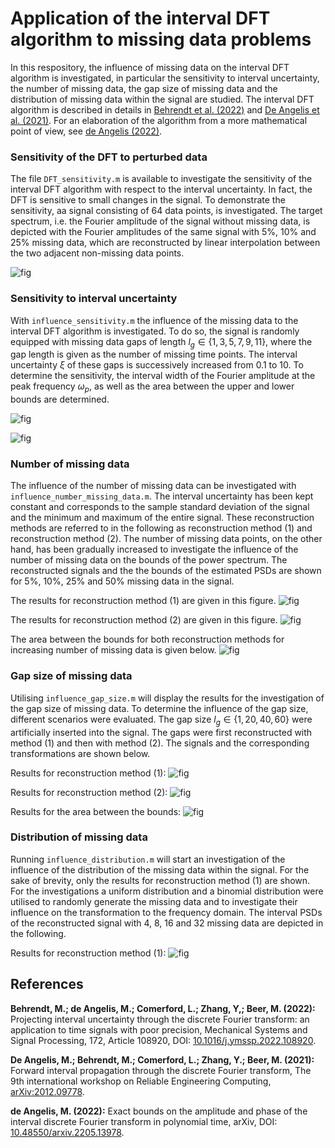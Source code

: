 # Application of the interval DFT algorithm to missing data problems
In this respository, the influence of missing data on the interval DFT algorithm is investigated, in particular the sensitivity to interval uncertainty, the number of missing data, the gap size of missing data and the distribution of missing data within the signal are studied. The interval DFT algorithm is described in details in [Behrendt et al. (2022)](https://doi.org/10.1016/j.ymssp.2022.108920) and [De Angelis et al. (2021)](https://arxiv.org/abs/2012.09778). For an elaboration of the algorithm from a more mathematical point of view, see [de Angelis (2022)](https://arxiv.org/abs/2205.13978). 

### Sensitivity of the DFT to perturbed data
The file `DFT_sensitivity.m` is available to investigate the sensitivity of the interval DFT algorithm with respect to the interval uncertainty. In fact, the DFT is sensitive to small changes in the signal. To demonstrate the sensitivity, aa signal consisting of 64 data points, is investigated. The target spectrum, i.e. the Fourier amplitude of the signal without missing data, is depicted with the Fourier amplitudes of the same signal with 5\%, 10\% and 25\% missing data, which are reconstructed by linear interpolation between the two adjacent non-missing data points.

![fig](figures/reconstructed_spectrum.png)

### Sensitivity to interval uncertainty
With `influence_sensitivity.m` the influence of the missing data to the interval DFT algorithm is investigated. To do so, the signal is randomly equipped with missing data gaps of length $l_g \in \{1,3,5,7,9,11\}$, where the gap length is given as the number of missing time points. The interval uncertainty $\xi$ of these gaps is successively increased from $0.1$ to $10$. To determine the sensitivity, the interval width of the Fourier amplitude at the peak frequency $\omega_p$, as well as the area between the upper and lower bounds are determined.

![fig](figures/interval_uncertainty_width.png)

![fig](figures/interval_uncertainty_area.png)

### Number of missing data
The influence of the number of missing data can be investigated with `influence_number_missing_data.m`. The interval uncertainty has been kept constant and corresponds to the sample standard deviation of the signal and the minimum and maximum of the entire signal. These reconstruction methods are referred to in the following as reconstruction method (1) and reconstruction method (2). The number of missing data points, on the other hand, has been gradually increased to investigate the influence of the number of missing data on the bounds of the power spectrum. The reconstructed signals and the the bounds of the estimated PSDs are shown for 5\%, 10\%, 25\% and 50\% missing data in the signal.

The results for reconstruction method (1) are given in this figure.
![fig](figures/number_of_md_std.png)

The results for reconstruction method (2) are given in this figure.
![fig](figures/number_of_md_minmax.png)

The area between the bounds for both reconstruction methods for increasing number of missing data is given below.
![fig](figures/number_of_md_area.png)

### Gap size of missing data
Utilising `influence_gap_size.m` will display the results for the investigation of the gap size of missing data. To determine the influence of the gap size, different scenarios were evaluated. The gap size $l_g \in \{1,20,40,60\}$ were artificially inserted into the signal. The gaps were first reconstructed with method (1) and then with method (2). The signals and the corresponding transformations are shown below.

Results for reconstruction method (1): 
![fig](figures/gap_size_std.png)

Results for reconstruction method (2): 
![fig](figures/gap_size_minmax.png)

Results for the area between the bounds:
![fig](figures/gap_size_std.png)

### Distribution of missing data
Running `influence_distribution.m` will start an investigation of the influence of the distribution of the missing data within the signal. For the sake of brevity, only the results for reconstruction method (1) are shown. For the investigations a uniform distribution and a binomial distribution were utilised to randomly generate the missing data and to investigate their influence on the transformation to the frequency domain. The interval PSDs of the reconstructed signal with 4, 8, 16 and 32 missing data are depicted in the following.

Results for reconstruction method (1): 
![fig](figures/distribution_md.png)


## References
**Behrendt, M.; de Angelis, M.; Comerford, L.; Zhang, Y,; Beer, M. (2022):** Projecting interval uncertainty through the discrete Fourier transform: an application to time signals with poor precision, Mechanical Systems and Signal Processing, 172, Article 108920, DOI: [10.1016/j.ymssp.2022.108920](https://doi.org/10.1016/j.ymssp.2022.108920).

**De Angelis, M.; Behrendt, M.; Comerford, L.; Zhang, Y.; Beer, M. (2021):** Forward interval propagation through the discrete Fourier transform, The 9th international workshop on Reliable Engineering Computing, [arXiv:2012.09778](https://arxiv.org/abs/2012.09778).

**de Angelis, M. (2022):** Exact bounds on the amplitude and phase of the interval discrete Fourier transform in polynomial time, arXiv, DOI:  [10.48550/arxiv.2205.13978](https://doi.org/10.48550/arxiv.2205.13978).


